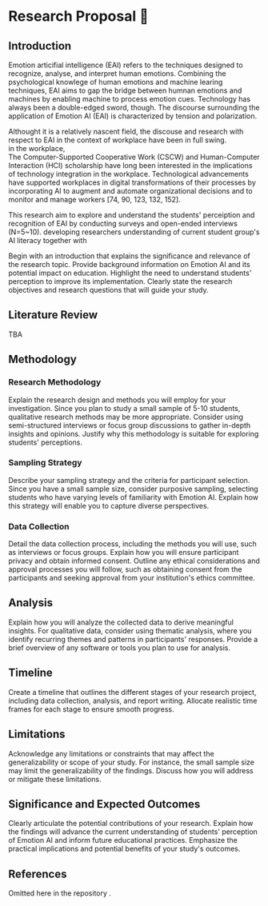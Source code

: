 # Research Proposal 📃

## Introduction
Emotion articifial intelligence (EAI) refers to the techniques designed to recognize, analyse, and interpret human emotions. Combining the psychological knowlege of human emotions and machine learing techniques, EAI aims to gap the bridge between humnan emotions and machines by enabling machine to process emotion cues. Technology has always been a double-edged sword, though. The discourse surrounding the application of Emotion AI (EAI) is characterized by tension and polarization. 

Althought it is a relatively nascent field, the discouse and research with respect to EAI in the context of workplace have been in full swing.  
in the workplace,  
The Computer-Supported Cooperative Work (CSCW) and Human-Computer Interaction (HCI) scholarship have long been interested in the implications of technology integration in the workplace. Technological advancements have supported workplaces in digital transformations of their processes by incorporating AI to augment and automate organizational decisions and to monitor and manage workers [74, 90, 123, 132, 152].

This research aim to explore and understand the students' perceiption and recognition of EAI by conducting surveys and open-ended interviews (N=5~10). developing researchers understanding of current student group's AI literacy together with 





Begin with an introduction that explains the significance and relevance of the research topic. Provide background information on Emotion AI and its potential impact on education. Highlight the need to understand students' perception to improve its implementation. Clearly state the research objectives and research questions that will guide your study.



## Literature Review
TBA 


## Methodology

### Research Methodology
Explain the research design and methods you will employ for your investigation. Since you plan to study a small sample of 5-10 students, qualitative research methods may be more appropriate. Consider using semi-structured interviews or focus group discussions to gather in-depth insights and opinions. Justify why this methodology is suitable for exploring students' perceptions.

### Sampling Strategy
Describe your sampling strategy and the criteria for participant selection. Since you have a small sample size, consider purposive sampling, selecting students who have varying levels of familiarity with Emotion AI. Explain how this strategy will enable you to capture diverse perspectives.

### Data Collection
Detail the data collection process, including the methods you will use, such as interviews or focus groups. Explain how you will ensure participant privacy and obtain informed consent. Outline any ethical considerations and approval processes you will follow, such as obtaining consent from the participants and seeking approval from your institution's ethics committee.



## Analysis
Explain how you will analyze the collected data to derive meaningful insights. For qualitative data, consider using thematic analysis, where you identify recurring themes and patterns in participants' responses. Provide a brief overview of any software or tools you plan to use for analysis.



## Timeline
Create a timeline that outlines the different stages of your research project, including data collection, analysis, and report writing. Allocate realistic time frames for each stage to ensure smooth progress.



## Limitations
Acknowledge any limitations or constraints that may affect the generalizability or scope of your study. For instance, the small sample size may limit the generalizability of the findings. Discuss how you will address or mitigate these limitations.

## Significance and Expected Outcomes
Clearly articulate the potential contributions of your research. Explain how the findings will advance the current understanding of students' perception of Emotion AI and inform future educational practices. Emphasize the practical implications and potential benefits of your study's outcomes.

## References
Omitted here in the repository .

